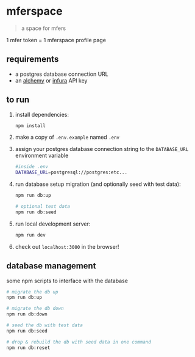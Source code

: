 # mferspace

> a space for mfers

1 mfer token = 1 mferspace profile page

## requirements

- a postgres database connection URL
- an [alchemy](https://www.alchemy.com) or [infura](https://infura.io) API key

## to run

1. install dependencies:
   ```bash
   npm install
   ```
1. make a copy of `.env.example` named `.env`
1. assign your postgres database connection string to the `DATABASE_URL` environment variable
   ```bash
   #inside .env
   DATABASE_URL=postgresql://postgres:etc...
   ```
1. run database setup migration (and optionally seed with test data):

   ```bash
   npm run db:up

   # optional test data
   npm run db:seed
   ```

1. run local development server:
   ```bash
   npm run dev
   ```
1. check out `localhost:3000` in the browser!

## database management

some npm scripts to interface with the database

```bash
# migrate the db up
npm run db:up

# migrate the db down
npm run db:down

# seed the db with test data
npm run db:seed

# drop & rebuild the db with seed data in one command
npm run db:reset
```
